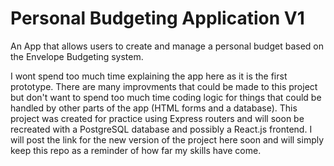 # Personal Budgeting Application V1
An App that allows users to create and manage a personal budget based on the Envelope Budgeting system.

I wont spend too much time explaining the app here as it is the first prototype. There are many improvments that could be made to this project but don't want to spend too much time coding logic for things that could be handled by other parts of the app (HTML forms and a database). This project was created for practice using Express routers and will soon be recreated with a PostgreSQL database and possibly a React.js frontend. I will post the link for the new version of the project here soon and will simply keep this repo as a reminder of how far my skills have come. 
